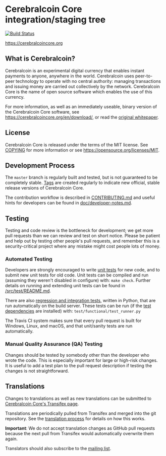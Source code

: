 Cerebralcoin Core integration/staging tree
=====================================

[![Build Status](https://travis-ci.org/cerebralcoin/cerebralcoin.svg?branch=master)](https://travis-ci.org/cerebralcoin/cerebralcoin)

https://cerebralcoincore.org

What is Cerebralcoin?
------------------

Cerebralcoin is an experimental digital currency that enables instant payments to
anyone, anywhere in the world. Cerebralcoin uses peer-to-peer technology to operate
with no central authority: managing transactions and issuing money are carried
out collectively by the network. Cerebralcoin Core is the name of open source
software which enables the use of this currency.

For more information, as well as an immediately useable, binary version of
the Cerebralcoin Core software, see https://cerebralcoincore.org/en/download/, or read the
[original whitepaper](https://cerebralcoincore.org/cerebralcoin.pdf).

License
-------

Cerebralcoin Core is released under the terms of the MIT license. See [COPYING](COPYING) for more
information or see https://opensource.org/licenses/MIT.

Development Process
-------------------

The `master` branch is regularly built and tested, but is not guaranteed to be
completely stable. [Tags](https://github.com/cerebralcoin/cerebralcoin/tags) are created
regularly to indicate new official, stable release versions of Cerebralcoin Core.

The contribution workflow is described in [CONTRIBUTING.md](CONTRIBUTING.md)
and useful hints for developers can be found in [doc/developer-notes.md](doc/developer-notes.md).

Testing
-------

Testing and code review is the bottleneck for development; we get more pull
requests than we can review and test on short notice. Please be patient and help out by testing
other people's pull requests, and remember this is a security-critical project where any mistake might cost people
lots of money.

### Automated Testing

Developers are strongly encouraged to write [unit tests](src/test/README.md) for new code, and to
submit new unit tests for old code. Unit tests can be compiled and run
(assuming they weren't disabled in configure) with: `make check`. Further details on running
and extending unit tests can be found in [/src/test/README.md](/src/test/README.md).

There are also [regression and integration tests](/test), written
in Python, that are run automatically on the build server.
These tests can be run (if the [test dependencies](/test) are installed) with: `test/functional/test_runner.py`

The Travis CI system makes sure that every pull request is built for Windows, Linux, and macOS, and that unit/sanity tests are run automatically.

### Manual Quality Assurance (QA) Testing

Changes should be tested by somebody other than the developer who wrote the
code. This is especially important for large or high-risk changes. It is useful
to add a test plan to the pull request description if testing the changes is
not straightforward.

Translations
------------

Changes to translations as well as new translations can be submitted to
[Cerebralcoin Core's Transifex page](https://www.transifex.com/projects/p/cerebralcoin/).

Translations are periodically pulled from Transifex and merged into the git repository. See the
[translation process](doc/translation_process.md) for details on how this works.

**Important**: We do not accept translation changes as GitHub pull requests because the next
pull from Transifex would automatically overwrite them again.

Translators should also subscribe to the [mailing list](https://groups.google.com/forum/#!forum/cerebralcoin-translators).
